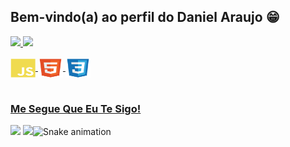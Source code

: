 ## Bem-vindo(a) ao perfil do Daniel Araujo 😁
 <div>
  <a href="https://github.com/Daniiiel-araujo">
  <img height="180em" src="https://github-readme-stats.vercel.app/api?username=Daniiiel-araujo&show_icons=true&theme=tokyonight&include_all_commits=true&count_private=true"/>
  <img height="180em" src="https://github-readme-stats.vercel.app/api/top-langs/?username=Daniiiel-araujo&layout=compact&langs_count=6&theme=tokyonight"/>
</div>
<div style="display: inline_block"><br>
  <img align="center" alt="Js" height="30" width="40" src="https://raw.githubusercontent.com/devicons/devicon/master/icons/javascript/javascript-plain.svg">
  <img align="center" alt="HTML" height="30" width="40" src="https://raw.githubusercontent.com/devicons/devicon/master/icons/html5/html5-original.svg">
  <img align="center" alt="CSS" height="30" width="40" src="https://raw.githubusercontent.com/devicons/devicon/master/icons/css3/css3-original.svg">
</div>

 <br>

  ### Me Segue Que Eu Te Sigo!

<div> 
  <a href="https://instagram.com/daniiiel_araujo" target="_blank"><img src="https://img.shields.io/badge/-Instagram-%23E4405F?style=for-the-badge&logo=instagram&logoColor=white" target="_blank"></a>
  <a href = "mailto:mattdaniiiel@gmail.com"><img src="https://img.shields.io/badge/-Gmail-%23333?style=for-the-badge&logo=gmail&logoColor=white" target="_blank"></a
 
  ![Snake animation](https://github.com/devemdobro/devemdobro/blob/output/github-contribution-grid-snake.svg)
</div>
